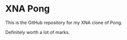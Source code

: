 # XNA Pong

This is the GitHub repository for my XNA clone of Pong.

Definitely worth a lot of marks.
